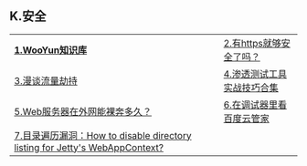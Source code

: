 <h2>K.安全</h2>

<table>
  <tr>
    <td><a href="http://drops.wooyun.org/"><strong>1.WooYun知识库</strong></a></td>
    <td><a href="http://rdcqii.hundsun.com/portal/article/421.html">2.有https就够安全了吗？</a></td>
  </tr>
  <tr>
    <td><a href="http://drops.wooyun.org/tips/15826">3.漫谈流量劫持</a></td>
    <td><a href="http://www.freebuf.com/sectool/105524.html">4.渗透测试工具实战技巧合集</a></td>
  </tr>
  <tr>
    <td><a href="http://rdcqii.hundsun.com/portal/article/447.html">5.Web服务器在外网能裸奔多久？</a></td>
    <td><a href="http://geek.csdn.net/news/detail/79743">6.在调试器里看百度云管家</a></td>
  </tr>
  <tr>
    <td><a href="http://stackoverflow.com/questions/7217969/how-to-disable-directory-listing-for-jettys-webappcontext">7.目录遍历漏洞：How to disable directory listing for Jetty's WebAppContext?</a></td>
    <td></td>
  </tr>
</table>
